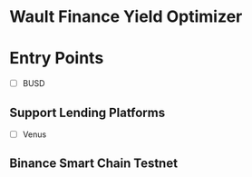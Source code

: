 # Wault Finance Yield Optimizer

# Entry Points

- [ ] BUSD

## Support Lending Platforms

- [ ] Venus

## Binance Smart Chain Testnet

